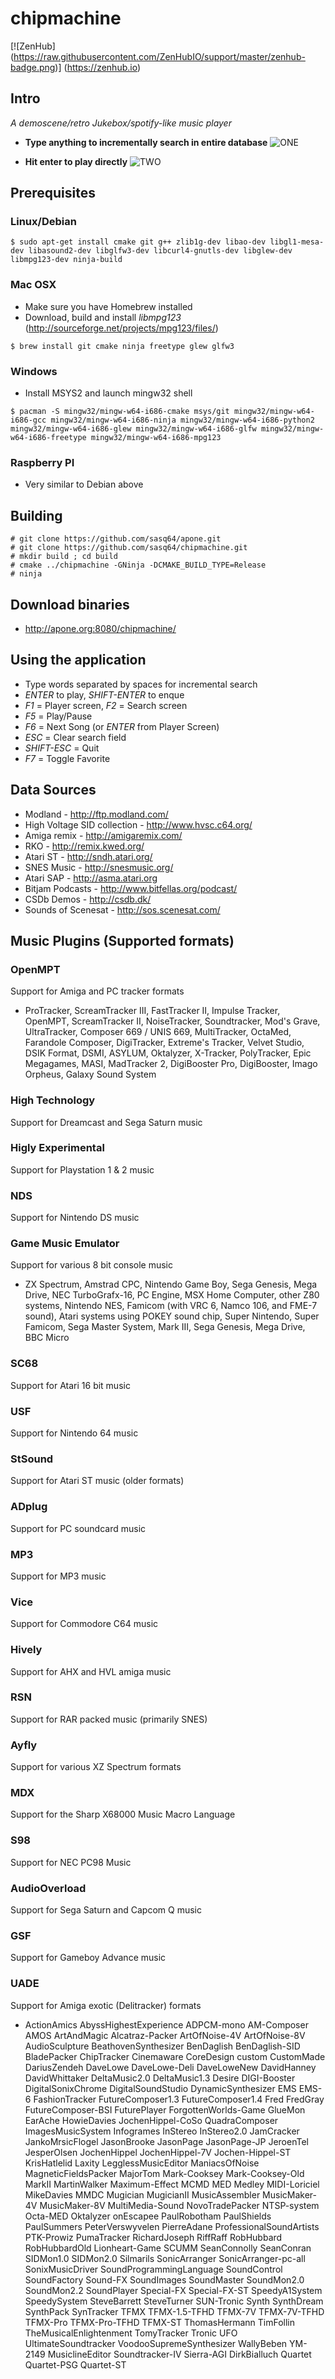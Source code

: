 chipmachine
===========

[![ZenHub] (https://raw.githubusercontent.com/ZenHubIO/support/master/zenhub-badge.png)] (https://zenhub.io)

## Intro

*A demoscene/retro Jukebox/spotify-like  music player*

* **Type anything to incrementally search in entire database**
![ONE](http://apone.org:8080/chipmachine/cs1.png)

* **Hit enter to play directly**
![TWO](http://apone.org:8080/chipmachine/cs2.png)


## Prerequisites

### Linux/Debian

```
$ sudo apt-get install cmake git g++ zlib1g-dev libao-dev libgl1-mesa-dev libasound2-dev libglfw3-dev libcurl4-gnutls-dev libglew-dev libmpg123-dev ninja-build
```

### Mac OSX

* Make sure you have Homebrew installed
* Download, build and install _libmpg123_ (http://sourceforge.net/projects/mpg123/files/)

```
$ brew install git cmake ninja freetype glew glfw3 
```

### Windows

* Install MSYS2 and launch mingw32 shell

```
$ pacman -S mingw32/mingw-w64-i686-cmake msys/git mingw32/mingw-w64-i686-gcc mingw32/mingw-w64-i686-ninja mingw32/mingw-w64-i686-python2 mingw32/mingw-w64-i686-glew mingw32/mingw-w64-i686-glfw mingw32/mingw-w64-i686-freetype mingw32/mingw-w64-i686-mpg123
```

### Raspberry PI

* Very similar to Debian above

## Building

	# git clone https://github.com/sasq64/apone.git
	# git clone https://github.com/sasq64/chipmachine.git
	# mkdir build ; cd build
	# cmake ../chipmachine -GNinja -DCMAKE_BUILD_TYPE=Release
	# ninja

## Download binaries

* http://apone.org:8080/chipmachine/

## Using the application

* Type words separated by spaces for incremental search
* *ENTER* to play, *SHIFT-ENTER* to enque
* *F1* = Player screen, *F2* = Search screen
* *F5* = Play/Pause
* *F6* = Next Song (or *ENTER* from Player Screen)
* *ESC* = Clear search field
* *SHIFT-ESC* = Quit
* *F7* = Toggle Favorite

## Data Sources

* Modland - http://ftp.modland.com/
* High Voltage SID collection - http://www.hvsc.c64.org/
* Amiga remix - http://amigaremix.com/
* RKO - http://remix.kwed.org/
* Atari ST - http://sndh.atari.org/
* SNES Music - http://snesmusic.org/
* Atari SAP - http://asma.atari.org
* Bitjam Podcasts - http://www.bitfellas.org/podcast/
* CSDb Demos - http://csdb.dk/
* Sounds of Scenesat - http://sos.scenesat.com/

## Music Plugins (Supported formats)

### OpenMPT

Support for Amiga and PC tracker formats

* ProTracker, ScreamTracker III, FastTracker II, Impulse Tracker, OpenMPT, ScreamTracker II, NoiseTracker, Soundtracker, Mod's Grave, UltraTracker, Composer 669 / UNIS 669, MultiTracker, OctaMed, Farandole Composer, DigiTracker, Extreme's Tracker, Velvet Studio, DSIK Format, DSMI, ASYLUM, Oktalyzer, X-Tracker, PolyTracker, Epic Megagames, MASI, MadTracker 2, DigiBooster Pro, DigiBooster, Imago Orpheus, Galaxy Sound System

### High Technology

Support for Dreamcast and Sega Saturn music

### Higly Experimental

Support for Playstation 1 & 2 music

### NDS

Support for Nintendo DS music

### Game Music Emulator

Support for various 8 bit console music

* ZX Spectrum, Amstrad CPC, Nintendo Game Boy, Sega Genesis, Mega Drive, NEC TurboGrafx-16, PC Engine, MSX Home Computer, other Z80 systems, Nintendo NES, Famicom (with VRC 6, Namco 106, and FME-7 sound), Atari systems using POKEY sound chip, Super Nintendo, Super Famicom, Sega Master System, Mark III, Sega Genesis, Mega Drive, BBC Micro

### SC68

Support for Atari 16 bit music

### USF

Support for Nintendo 64 music

### StSound

Support for Atari ST music (older formats)

### ADplug

Support for PC soundcard music

### MP3

Support for MP3 music

### Vice

Support for Commodore C64 music

### Hively

Support for AHX and HVL amiga music

### RSN

Support for RAR packed music (primarily SNES)

### Ayfly

Support for various XZ Spectrum formats

### MDX

Support for the Sharp X68000 Music Macro Language

### S98

Support for NEC PC98 Music

### AudioOverload

Support for Sega Saturn and Capcom Q music

### GSF

Support for Gameboy Advance music

### UADE

Support for Amiga exotic (Delitracker) formats

* ActionAmics AbyssHighestExperience ADPCM-mono AM-Composer AMOS ArtAndMagic Alcatraz-Packer ArtOfNoise-4V ArtOfNoise-8V AudioSculpture BeathovenSynthesizer BenDaglish BenDaglish-SID BladePacker ChipTracker Cinemaware CoreDesign custom CustomMade DariusZendeh DaveLowe DaveLowe-Deli DaveLoweNew DavidHanney DavidWhittaker DeltaMusic2.0 DeltaMusic1.3 Desire DIGI-Booster DigitalSonixChrome DigitalSoundStudio DynamicSynthesizer EMS EMS-6 FashionTracker FutureComposer1.3 FutureComposer1.4 Fred FredGray FutureComposer-BSI FuturePlayer ForgottenWorlds-Game GlueMon EarAche HowieDavies JochenHippel-CoSo QuadraComposer ImagesMusicSystem Infogrames InStereo InStereo2.0 JamCracker JankoMrsicFlogel JasonBrooke JasonPage JasonPage-JP JeroenTel JesperOlsen JochenHippel JochenHippel-7V Jochen-Hippel-ST KrisHatlelid Laxity LegglessMusicEditor ManiacsOfNoise MagneticFieldsPacker MajorTom Mark-Cooksey Mark-Cooksey-Old MarkII MartinWalker Maximum-Effect MCMD MED Medley MIDI-Loriciel MikeDavies MMDC Mugician MugicianII MusicAssembler MusicMaker-4V MusicMaker-8V MultiMedia-Sound NovoTradePacker NTSP-system Octa-MED Oktalyzer onEscapee PaulRobotham PaulShields PaulSummers PeterVerswyvelen PierreAdane ProfessionalSoundArtists PTK-Prowiz PumaTracker RichardJoseph RiffRaff RobHubbard RobHubbardOld Lionheart-Game SCUMM SeanConnolly SeanConran SIDMon1.0 SIDMon2.0 Silmarils SonicArranger SonicArranger-pc-all SonixMusicDriver SoundProgrammingLanguage SoundControl SoundFactory Sound-FX SoundImages SoundMaster SoundMon2.0 SoundMon2.2 SoundPlayer Special-FX Special-FX-ST SpeedyA1System SpeedySystem SteveBarrett SteveTurner SUN-Tronic Synth SynthDream SynthPack SynTracker TFMX TFMX-1.5-TFHD TFMX-7V TFMX-7V-TFHD TFMX-Pro TFMX-Pro-TFHD TFMX-ST ThomasHermann TimFollin TheMusicalEnlightenment TomyTracker Tronic UFO UltimateSoundtracker VoodooSupremeSynthesizer WallyBeben YM-2149 MusiclineEditor Soundtracker-IV Sierra-AGI DirkBialluch Quartet Quartet-PSG Quartet-ST 
